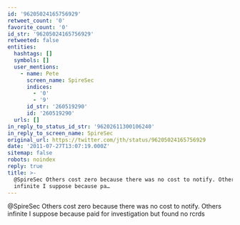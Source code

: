 ```yaml
---
id: '96205024165756929'
retweet_count: '0'
favorite_count: '0'
id_str: '96205024165756929'
retweeted: false
entities:
  hashtags: []
  symbols: []
  user_mentions:
    - name: Pete
      screen_name: SpireSec
      indices:
        - '0'
        - '9'
      id_str: '260519290'
      id: '260519290'
  urls: []
in_reply_to_status_id_str: '96202611300106240'
in_reply_to_screen_name: SpireSec
original_url: https://twitter.com/jth/status/96205024165756929
date: '2011-07-27T13:07:19.000Z'
sitemap: false
robots: noindex
reply: true
title: >-
  @SpireSec Others cost zero because there was no cost to notify. Others
  infinite I suppose because pa…
---
```


@SpireSec Others cost zero because there was no cost to notify. Others infinite I suppose because paid for investigation but found no rcrds